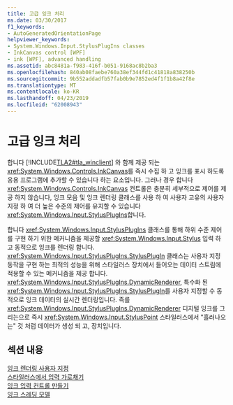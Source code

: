 ```yaml
---
title: 고급 잉크 처리
ms.date: 03/30/2017
f1_keywords:
- AutoGeneratedOrientationPage
helpviewer_keywords:
- System.Windows.Input.StylusPlugIns classes
- InkCanvas control [WPF]
- ink [WPF], advanced handling
ms.assetid: abc8481a-f983-416f-b051-9168ac8b2ba3
ms.openlocfilehash: 840ab08faebe760a38ef344fd1c41818a838250b
ms.sourcegitcommit: 9b552addadfb57fab0b9e7852ed4f1f1b8a42f8e
ms.translationtype: MT
ms.contentlocale: ko-KR
ms.lasthandoff: 04/23/2019
ms.locfileid: "62008943"
---
```

# <a name="advanced-ink-handling"></a>고급 잉크 처리
합니다 [!INCLUDE[TLA2#tla_winclient](../../../../includes/tla2sharptla-winclient-md.md)] 와 함께 제공 되는 <xref:System.Windows.Controls.InkCanvas>를 즉시 수집 하 고 잉크를 표시 하도록 응용 프로그램에 추가할 수 있습니다 하는 요소입니다. 그러나 경우 합니다 <xref:System.Windows.Controls.InkCanvas> 컨트롤은 충분히 세부적으로 제어를 제공 하지 않습니다, 잉크 모음 및 잉크 렌더링 클래스를 사용 하 여 사용자 고유의 사용자 지정 하 여 더 높은 수준의 제어를 유지할 수 있습니다 <xref:System.Windows.Input.StylusPlugIns>합니다.  
  
 합니다 <xref:System.Windows.Input.StylusPlugIns> 클래스를 통해 하위 수준 제어를 구현 하기 위한 메커니즘을 제공할 <xref:System.Windows.Input.Stylus> 입력 하 고 동적으로 잉크를 렌더링 합니다. <xref:System.Windows.Input.StylusPlugIns.StylusPlugIn> 클래스는 사용자 지정 동작을 구현 하는 최적의 성능을 위해 스타일러스 장치에서 들어오는 데이터 스트림에 적용할 수 있는 메커니즘을 제공 합니다. <xref:System.Windows.Input.StylusPlugIns.DynamicRenderer>, 특수화 된 <xref:System.Windows.Input.StylusPlugIns.StylusPlugIn>를 사용자 지정할 수 동적으로 잉크 데이터의 실시간 렌더링입니다. 즉를 <xref:System.Windows.Input.StylusPlugIns.DynamicRenderer> 디지털 잉크를 그리는으로 즉시 <xref:System.Windows.Input.StylusPoint> 스타일러스에서 "흘러나오는" 것 처럼 데이터가 생성 되 고, 장치입니다.  
  
## <a name="in-this-section"></a>섹션 내용  
 [잉크 렌더링 사용자 지정](custom-rendering-ink.md)  
  [스타일러스에서 입력 가로채기](intercepting-input-from-the-stylus.md)  
  [잉크 입력 컨트롤 만들기](creating-an-ink-input-control.md)  
  [잉크 스레딩 모델](the-ink-threading-model.md)
